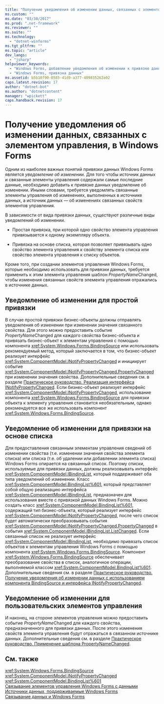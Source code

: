 ```yaml
---
title: "Получение уведомления об изменении данных, связанных с элементом управления, в Windows Forms | Microsoft Docs"
ms.custom: ""
ms.date: "03/30/2017"
ms.prod: ".net-framework"
ms.reviewer: ""
ms.suite: ""
ms.technology: 
  - "dotnet-winforms"
ms.tgt_pltfrm: ""
ms.topic: "article"
dev_langs: 
  - "jsharp"
helpviewer_keywords: 
  - "Windows Forms, добавление уведомления об изменении к привязке данных"
  - "Windows Forms, привязка данных"
ms.assetid: b5b10f90-0585-41d9-a377-409835262a92
caps.latest.revision: 17
author: "dotnet-bot"
ms.author: "dotnetcontent"
manager: "wpickett"
caps.handback.revision: 17
---
```

# Получение уведомления об изменении данных, связанных с элементом управления, в Windows Forms
Одним из наиболее важных понятий привязки данных Windows Forms является *уведомление об изменении*.  Для того чтобы источник данных и связанные элементы управления содержали самые последние данные, необходимо добавить к привязке данных уведомление об изменении.  Иными словами, требуется уведомлять связанные элементы управления об изменениях, выполненных в источнике данных, а источник данных — об изменениях связанных свойств элементов управления.  
  
 В зависимости от вида привязки данных, существуют различные виды уведомлений об изменении.  
  
-   Простая привязка, при которой одно свойство элемента управления привязывается к одному экземпляру объекта.  
  
-   Привязка на основе списка, которая позволяет привязывать одно свойство элемента управления к свойству элемента списка или свойство элемента управления к списку объектов.  
  
 Кроме того, при создании элементов управления Windows Forms, которые необходимо использовать для привязки данных, требуется применить к этим элемента управления шаблон *PropertyName*Changed, чтобы изменения связанных свойств элемента управления отражались в источнике данных.  
  
## Уведомление об изменении для простой привязки  
 В случае простой привязки бизнес\-объекты должны отправлять уведомления об изменении при изменении значения связанного свойства.  Для этого можно предоставить событие *PropertyName*Changed для каждого свойства бизнес\-объекта и привязать бизнес\-объект к элементам управления с помощью компонента <xref:System.Windows.Forms.BindingSource> или использовать рекомендуемый метод, который заключается в том, что бизнес\-объект реализует интерфейс <xref:System.ComponentModel.INotifyPropertyChanged> и инициирует событие <xref:System.ComponentModel.INotifyPropertyChanged.PropertyChanged> при изменении значения свойства.  Дополнительные сведения см. в разделе [Практическое руководство. Реализация интерфейса INotifyPropertyChanged](../../../docs/framework/winforms/how-to-implement-the-inotifypropertychanged-interface.md).  Если бизнес\-объект реализует интерфейс <xref:System.ComponentModel.INotifyPropertyChanged>, использование компонента <xref:System.Windows.Forms.BindingSource> для привязки объекта к элементу управления становится необязательным, однако рекомендуется все же использовать компонент <xref:System.Windows.Forms.BindingSource>.  
  
## Уведомление об изменении для привязки на основе списка  
 Для предоставления связанным элементам управления сведений об изменении свойства \(т.е. изменении значения свойства элемента списка\) или списка \(т.е. об удалении или добавлении элемента списка\) Windows Forms опирается на связанный список.  Поэтому списки, используемые для привязки данных, должны реализовывать интерфейс <xref:System.ComponentModel.IBindingList>, который поддерживает оба типа уведомлений об изменении.  Класс <xref:System.ComponentModel.BindingList%601>, который представляет собой общую реализацию интерфейса <xref:System.ComponentModel.IBindingList>, предназначен для использования вместе с привязкой данных Windows Forms.  Можно создать класс <xref:System.ComponentModel.BindingList%601>, содержащий тип бизнес\-объекта, который реализует интерфейс <xref:System.ComponentModel.INotifyPropertyChanged>, после чего список будет автоматически преобразовывать события <xref:System.ComponentModel.INotifyPropertyChanged.PropertyChanged> в события <xref:System.ComponentModel.IBindingList.ListChanged>.  Если связанный список не реализует интерфейс <xref:System.ComponentModel.IBindingList>, необходимо привязать список объектов к элементам управления Windows Forms с помощью компонента <xref:System.Windows.Forms.BindingSource>.  Компонент <xref:System.Windows.Forms.BindingSource> обеспечивает преобразование свойства в список, аналогичное операции, выполняемой классом <xref:System.ComponentModel.BindingList%601>.  Дополнительные сведения см. в разделе [Практическое руководство. Получение уведомления об изменении данных с использованием компонента BindingSource и интерфейса INotifyPropertyChanged](../../../docs/framework/winforms/controls/raise-change-notifications--bindingsource.md).  
  
## Уведомление об изменении для пользовательских элементов управления  
 И наконец, на стороне элементов управления можно предоставить событие *PropertyName*Changed для каждого свойства, предназначенного для привязки данных.  После этого изменения свойств элемента управления будут отражаться в связанном источнике данных.  Дополнительные сведения см. в разделе [Практическое руководство. Применение шаблона PropertyNameChanged](../../../docs/framework/winforms/how-to-apply-the-propertynamechanged-pattern.md).  
  
## См. также  
 <xref:System.Windows.Forms.BindingSource>   
 <xref:System.ComponentModel.INotifyPropertyChanged>   
 <xref:System.ComponentModel.BindingList%601>   
 [Связывание элементов управления Windows Forms с данными](../../../docs/framework/winforms/windows-forms-data-binding.md)   
 [Источники данных, поддерживаемые Windows Forms](../../../docs/framework/winforms/data-sources-supported-by-windows-forms.md)   
 [Связывание данных и Windows Forms](../../../docs/framework/winforms/data-binding-and-windows-forms.md)
